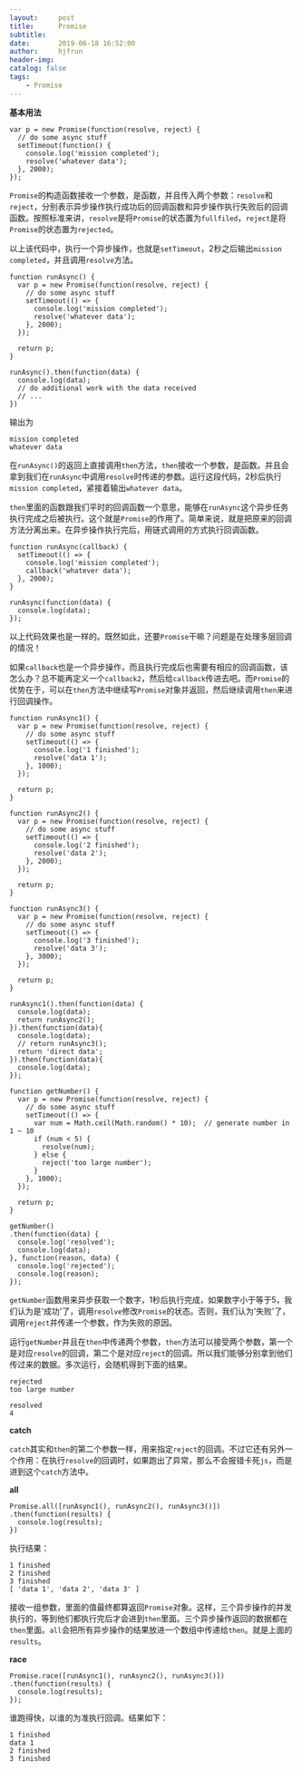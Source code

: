 ```yaml
---
layout:     post
title:      Promise
subtitle:   
date:       2019-06-18 16:52:00
author:     hjfrun
header-img: 
catalog: false
tags:
    - Promise
---
```




**基本用法**

```
var p = new Promise(function(resolve, reject) {
  // do some async stuff
  setTimeout(function() {
    console.log('mission completed');
    resolve('whatever data');
  }, 2000);
});
```

`Promise`的构造函数接收一个参数，是函数，并且传入两个参数：`resolve`和`reject`，分别表示异步操作执行成功后的回调函数和异步操作执行失败后的回调函数。按照标准来讲，`resolve`是将`Promise`的状态置为`fullfiled`，`reject`是将`Promise`的状态置为`rejected`。

以上该代码中，执行一个异步操作，也就是`setTimeout`，2秒之后输出`mission completed`，并且调用`resolve`方法。



```
function runAsync() {
  var p = new Promise(function(resolve, reject) {
    // do some async stuff
    setTimeout(() => {
      console.log('mission completed');
      resolve('whatever data');
    }, 2000);
  });

  return p;
}

runAsync().then(function(data) {
  console.log(data);
  // do additional work with the data received
  // ...
})
```

输出为

```
mission completed
whatever data
```

在`runAsync()`的返回上直接调用`then`方法，`then`接收一个参数，是函数。并且会拿到我们在`runAsync`中调用`resolve`时传递的参数。运行这段代码，2秒后执行`mission completed`，紧接着输出`whatever data`。

`then`里面的函数跟我们平时的回调函数一个意思，能够在`runAsync`这个异步任务执行完成之后被执行。这个就是`Promise`的作用了。简单来说，就是把原来的回调方法分离出来。在异步操作执行完后，用链式调用的方式执行回调函数。



```
function runAsync(callback) {
  setTimeout(() => {
    console.log('mission completed');
    callback('whatever data');
  }, 2000);
}

runAsync(function(data) {
  console.log(data);
});
```

以上代码效果也是一样的。既然如此，还要`Promise`干嘛？问题是在处理多层回调的情况！

如果`callback`也是一个异步操作，而且执行完成后也需要有相应的回调函数，该怎么办？总不能再定义一个`callback2`，然后给`callback`传进去吧。而`Promise`的优势在于，可以在`then`方法中继续写`Promise`对象并返回，然后继续调用`then`来进行回调操作。



```
function runAsync1() {
  var p = new Promise(function(resolve, reject) {
    // do some async stuff
    setTimeout(() => {
      console.log('1 finished');
      resolve('data 1');
    }, 1000);
  });

  return p;
}

function runAsync2() {
  var p = new Promise(function(resolve, reject) {
    // do some async stuff
    setTimeout(() => {
      console.log('2 finished');
      resolve('data 2');
    }, 2000);
  });
  
  return p;
}

function runAsync3() {
  var p = new Promise(function(resolve, reject) {
    // do some async stuff
    setTimeout(() => {
      console.log('3 finished');
      resolve('data 3');
    }, 3000);
  });

  return p;
}

runAsync1().then(function(data) {
  console.log(data);
  return runAsync2();
}).then(function(data){
  console.log(data);
  // return runAsync3();
  return 'direct data';
}).then(function(data){
  console.log(data);
});
```



```
function getNumber() {
  var p = new Promise(function(resolve, reject) {
    // do some async stuff
    setTimeout(() => {
      var num = Math.ceil(Math.random() * 10);  // generate number in 1 ~ 10
      if (num < 5) {
        resolve(num);
      } else {
        reject('too large number');
      }
    }, 1000);
  });

  return p;
}

getNumber()
.then(function(data) {
  console.log('resolved');
  console.log(data);
}, function(reason, data) {
  console.log('rejected');
  console.log(reason);
});
```

`getNumber`函数用来异步获取一个数字，1秒后执行完成，如果数字小于等于5，我们认为是'成功'了，调用`resolve`修改`Promise`的状态。否则，我们认为'失败'了，调用`reject`并传递一个参数，作为失败的原因。

运行`getNumber`并且在`then`中传递两个参数，`then`方法可以接受两个参数，第一个是对应`resolve`的回调，第二个是对应`reject`的回调。所以我们能够分别拿到他们传过来的数据。多次运行，会随机得到下面的结果。

```
rejected
too large number
```

```
resolved
4
```



**catch**

`catch`其实和`then`的第二个参数一样，用来指定`reject`的回调。不过它还有另外一个作用：在执行`resolve`的回调时，如果跑出了异常，那么不会报错卡死`js`，而是进到这个`catch`方法中。

 **all**

```
Promise.all([runAsync1(), runAsync2(), runAsync3()])
.then(function(results) {
  console.log(results);
})
```

执行结果：

```
1 finished
2 finished
3 finished
[ 'data 1', 'data 2', 'data 3' ]
```

接收一组参数，里面的值最终都算返回`Promise`对象。这样，三个异步操作的并发执行的，等到他们都执行完后才会进到`then`里面。三个异步操作返回的数据都在`then`里面。`all`会把所有异步操作的结果放进一个数组中传递给`then`。就是上面的`results`。



**race**

```
Promise.race([runAsync1(), runAsync2(), runAsync3()])
.then(function(results) {
  console.log(results);
});
```

谁跑得快，以谁的为准执行回调。结果如下：

```
1 finished
data 1
2 finished
3 finished
```







